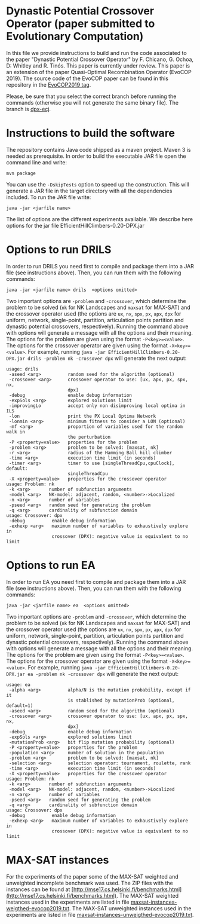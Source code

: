 # Dynastic Potential Crossover Operator (paper submitted to Evolutionary Computation)

In this file we provide instructions to build and run the code associated to the paper "Dynastic Potential Crossover Operator" by F. Chicano, G. Ochoa, D: Whitley and R. Tinós. This paper is currently under review. 
This paper is an extension of the paper Quasi-Optimal Recombination Operator (EvoCOP 2019). The source code of the EvoCOP paper can be found in this repository in the [EvoCOP2019 tag](https://github.com/jfrchicanog/EfficientHillClimbers/tree/EvoCOP2019).

Please, be sure that you select the correct branch before running the commands (otherwise you will not generate the same binary file). The branch is [dpx-ecj](https://github.com/jfrchicanog/EfficientHillClimbers/tree/dpx-ecj).


# Instructions to build the software

The repository contains Java code shipped as a maven project. Maven 3 is needed as prerequisite. In order to build the executable JAR file open the command line and write:

```
mvn package
```

You can use the `-DskipTests` option to speed up the construction. This will generate a JAR file in the target directory with all the dependencies included. To run the JAR file write:

```
java -jar <jarfile name>
```

The list of options are the different experiments available. We describe here options for the jar file EfficientHillClimbers-0.20-DPX.jar


# Options to run DRILS

In order to run DRILS you need first to compile and package them into a JAR file (see instructions above). Then, you can run them with the following commands:

```
java -jar <jarfile name> drils  <options omitted>
```

Two important options are `-problem` and `-crossover`, which determine the problem to be solved (`nk` for NK Landscapes and `maxsat` for MAX-SAT) and the crossover operator used (the options are `ux`, `nx`, `spx`, `px`, `apx`, `dpx` for uniform, network, single-point, partition, articulation points partition and dynastic potential crossovers, respectively). Running the command above with options will generate a message with all the options and their meaning. The options for the problem are given using the format `-P<key>=<value>`. The options for the crossover operator are given using the format `-X<key>=<value>`. For example, running `java -jar EfficientHillClimbers-0.20-DPX.jar drils -problem nk -crossover dpx` will generate the next output:
```
usage: drils
 -aseed <arg>          random seed for the algorithm (optional)
 -crossover <arg>      crossover operator to use: [ux, apx, px, spx, nx,
                       dpx]
 -debug                enable debug information
 -expSols <arg>        explored solutions limit
 -improvingLo          accept only non disimproving local optima in ILS
 -lon                  print the PX Local Optima Network
 -lonmin <arg>         minimum fitness to consider a LON (optional)
 -mf <arg>             proportion of variables used for the random walk in
                       the perturbation
 -P <property=value>   properties for the problem
 -problem <arg>        problem to be solved: [maxsat, nk]
 -r <arg>              radius of the Hamming Ball hill climber
 -time <arg>           execution time limit (in seconds)
 -timer <arg>          timer to use [singleThreadCpu,cpuClock], default:
                       singleThreadCpu
 -X <property=value>   properties for the crossover operator
usage: Problem: nk
 -k <arg>       number of subfunction arguments
 -model <arg>   NK-model: adjacent, random, <number>->Localized
 -n <arg>       number of variables
 -pseed <arg>   random seed for generating the problem
 -q <arg>       cardinality of subfunction domain
usage: Crossover: dpx
 -debug          enable debug information
 -exhexp <arg>   maximum number of variables to exhaustively explore in
                 crossover (DPX): negative value is equivalent to no limit
``` 


# Options to run EA

In order to run EA you need first to compile and package them into a JAR file (see instructions above). Then, you can run them with the following commands:

```
java -jar <jarfile name> ea  <options omitted>
```

Two important options are `-problem` and `-crossover`, which determine the problem to be solved (`nk` for NK Landscapes and `maxsat` for MAX-SAT) and the crossover operator used (the options are `ux`, `nx`, `spx`, `px`, `apx`, `dpx` for uniform, network, single-point, partition, articulation points partition and dynastic potential crossovers, respectively). Running the command above with options will generate a message with all the options and their meaning. The options for the problem are given using the format `-P<key>=<value>`. The options for the crossover operator are given using the format `-X<key>=<value>`. For example, running `java -jar EfficientHillClimbers-0.20-DPX.jar ea -problem nk -crossover dpx` will generate the next output:
```
usage: ea
 -alpha <arg>          alpha/N is the mutation probability, except if it
                       is stablished by mutationProb (optional, default=1)
 -aseed <arg>          random seed for the algorithm (optional)
 -crossover <arg>      crossover operator to use: [ux, apx, px, spx, nx,
                       dpx]
 -debug                enable debug information
 -expSols <arg>        explored solutions limit
 -mutationProb <arg>   bit flip mutation probability (optional)
 -P <property=value>   properties for the problem
 -population <arg>     number of solution in the population
 -problem <arg>        problem to be solved: [maxsat, nk]
 -selection <arg>      selection operator: tournament, roulette, rank
 -time <arg>           execution time limit (in seconds)
 -X <property=value>   properties for the crossover operator
usage: Problem: nk
 -k <arg>       number of subfunction arguments
 -model <arg>   NK-model: adjacent, random, <number>->Localized
 -n <arg>       number of variables
 -pseed <arg>   random seed for generating the problem
 -q <arg>       cardinality of subfunction domain
usage: Crossover: dpx
 -debug          enable debug information
 -exhexp <arg>   maximum number of variables to exhaustively explore in
                 crossover (DPX): negative value is equivalent to no limit
``` 

# MAX-SAT instances

For the experiments of the paper some of the MAX-SAT weighted and unweighted incomplete benchmark was used. The ZIP files with the instances can be found at [http://mse17.cs.helsinki.fi/benchmarks.html](http://mse17.cs.helsinki.fi/benchmarks.html). The MAX-SAT weighted instances used in the experiments are listed in file [maxsat-instances-weigthed-evocop2019.txt](../../../maxsat-instances-weigthed-evocop2019.txt). The MAX-SAT unweighted instances used in the experiments are listed in file [maxsat-instances-unweigthed-evocop2019.txt](../../../maxsat-instances-unweigthed-evocop2019.txt).

